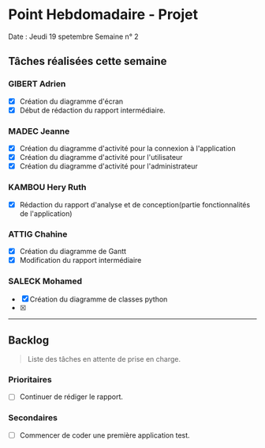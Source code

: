 # Point Hebdomadaire - Projet

Date : Jeudi 19 spetembre
Semaine n° 2

## Tâches réalisées cette semaine

### GIBERT Adrien

- [x] Création du diagramme d'écran
- [x] Début de rédaction du rapport intermédiaire.

### MADEC Jeanne

- [x] Création du diagramme d'activité pour la connexion à l'application
- [x] Création du diagramme d'activité pour l'utilisateur
- [x] Création du diagramme d'activité pour l'administrateur

### KAMBOU Hery Ruth
- [x] Rédaction du rapport d'analyse et de conception(partie fonctionnalités de l'application)
### ATTIG Chahine

- [x] Création du diagramme de Gantt
- [x] Modification du rapport intermédiaire

### SALECK Mohamed

- [x] Création du diagramme de classes python
- [x] 
---

## Backlog

> Liste des tâches en attente de prise en charge.

### Prioritaires

- [ ] Continuer de rédiger le rapport.

### Secondaires

- [ ] Commencer de coder une première application test.